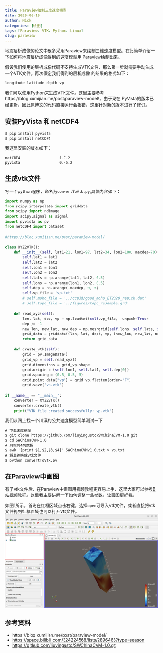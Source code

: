 ```yaml
---
title: Paraview绘制三维速度模型
date: 2025-06-15
author: Nick
categories: [绘图]
tags: [Paraview, VTK, Python, Linux]
slug: paraview
---
```


地震层析成像的论文中很多采用Paraview来绘制三维速度模型。在此简单介绍一下如何将地震层析成像得到的速度模型用
Paraview绘制出来。

假设我们使用的层析成像代码不支持生成VTK文件，那么第一步就需要手动生成一个VTK文件。再次假定我们得到的层析成像
的结果的格式如下：

```
longitude latitude depth vp
```

我们可以使用Python来生成VTK文件。这里主要参考https://blog.xumijian.me/post/paraview-model/，由于现在
PyVista的版本已经更新，因此原博文的代码直接运行会报错，这里针对新的版本进行了修订。

## 安装PyVista 和 netCDF4

```
$ pip install pyvista
$ pip install netCDF4
```

我这里安装的版本如下：

```
netCDF4                  1.7.2
pyvista                  0.45.2
```

## 生成vtk文件
写一个python程序，命名为`convertToVtk.py`,具体内容如下：

```python
import numpy as np
from scipy.interpolate import griddata
from scipy import ndimage
import scipy.signal as signal
import pyvista as pv
from netCDF4 import Dataset

#https://blog.xumijian.me/post/paraview-model/

class XYZ2VTK():
    def __init__(self, lat1=21, lon1=97, lat2=34, lon2=108, maxdep=70):
        self.lat1 = lat1
        self.lat2 = lat2
        self.lon1 = lon1
        self.lon2 = lon2
        self.lats = np.arange(lat1, lat2, 0.5)
        self.lons = np.arange(lon1, lon2, 0.5)
        self.dep = np.arange(-maxdep, 0, 5)
        self.vp_file = 'vp.txt'
        # self.moho_file = '../ccp3d/good_moho_ET2020_repick.dat'
        # self.topo_file = '../figures/topo_resample.grd'

    def read_xyz(self):
        lon, lat, dep, vp = np.loadtxt(self.vp_file,  unpack=True)
        dep /= -1
        new_lon, new_lat, new_dep = np.meshgrid(self.lons, self.lats, self.dep, indexing='ij')
        grid_data = griddata((lon, lat, dep), vp, (new_lon, new_lat, new_dep))
        return grid_data

    def create_vtk(self):
        grid = pv.ImageData()
        grid_vp = self.read_xyz()
        grid.dimensions = grid_vp.shape
        grid.origin = (self.lon1, self.lat1, self.dep[0])
        grid.spacing = (0.5, 0.5, 5)
        grid.point_data["vp"] = grid_vp.flatten(order="F")
        grid.save('vp.vtk')

if __name__ == "__main__":
    converter = XYZ2VTK()
    converter.create_vtk()
    print("VTK file created successfully: vp.vtk")
```

我们从网上找一个川滇的公共速度模型简单测试一下

```
# 下载速度模型
$ git clone https://github.com/liuyingustc/SWChinaCVM-1.0.git
$ cd SWChinaCVM-1.0
# 只取前4列数据
$ awk '{print $1,$2,$3,$4}' SWChinaCVMv1.0.txt > vp.txt
# 将其转换成vtk文件
$ python convertToVtk.py
```

## 在Paraview中画图
有了vtk文件后，在Paraview中画图用视频教程更容易上手，这里大家可以参考[B站视频教程](https://space.bilibili.com/324224568/lists/2896463?type=season)。这里我主要讲解一下如何调整一些参数，让画图更好看。

如图1所示，首先在红框区域点击右键，选择`open`可导入vtk文件，或者直接把vtk文件拖到红框区域也可以打开vtk文件。
![图1](/images/2025-06-15_paraview_load.png)





## 参考资料

- https://blog.xumijian.me/post/paraview-model/
- https://space.bilibili.com/324224568/lists/2896463?type=season
- https://github.com/liuyingustc/SWChinaCVM-1.0.git




